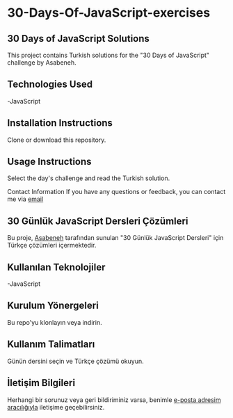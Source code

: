 # 30-Days-Of-JavaScript-exercises

## 30 Days of JavaScript Solutions
This project contains Turkish solutions for the "30 Days of JavaScript" challenge by Asabeneh.

## Technologies Used
-JavaScript

## Installation Instructions
Clone or download this repository.

## Usage Instructions
Select the day's challenge and read the Turkish solution.

Contact Information
If you have any questions or feedback, you can contact me via [email](zypylmzz@icloud.com)


## 30 Günlük JavaScript Dersleri Çözümleri
Bu proje, [Asabeneh](@https://github.com/Asabeneh) tarafından sunulan "30 Günlük JavaScript Dersleri" için Türkçe çözümleri içermektedir.

## Kullanılan Teknolojiler
-JavaScript

## Kurulum Yönergeleri
Bu repo'yu klonlayın veya indirin.

## Kullanım Talimatları
Günün dersini seçin ve Türkçe çözümü okuyun.

## İletişim Bilgileri
Herhangi bir sorunuz veya geri bildiriminiz varsa, benimle [e-posta adresim aracılığıyla](zypylmzz@icloud.com) iletişime geçebilirsiniz.

